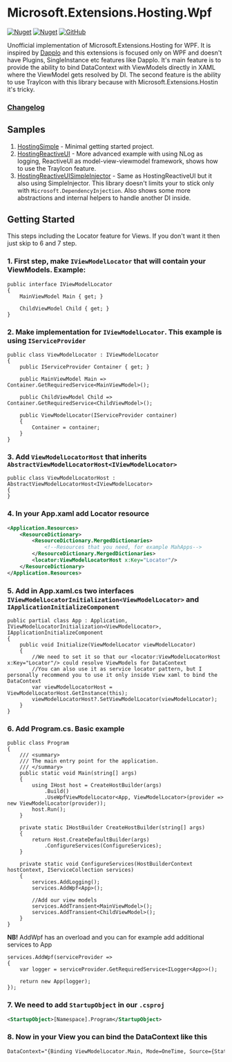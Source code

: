 # Microsoft.Extensions.Hosting.Wpf
[![Nuget](https://img.shields.io/nuget/v/Extensions.Hosting.Wpf?color=ff4081&logo=nuget)](https://www.nuget.org/packages/Extensions.Hosting.Wpf/)
[![Nuget](https://img.shields.io/nuget/dt/Extensions.Hosting.Wpf?color=ff4081&label=nuget%20downloads&logo=nuget)](https://www.nuget.org/packages/Extensions.Hosting.Wpf/)
[![GitHub](https://img.shields.io/github/license/ScarletKuro/Microsoft.Extensions.Hosting.Wpf?color=594ae2&logo=github)](https://github.com/ScarletKuro/Microsoft.Extensions.Hosting.Wpf/blob/main/LICENSE)

Unofficial implementation of Microsoft.Extensions.Hosting for WPF. It is inspired by [Dapplo](https://github.com/dapplo/Dapplo.Microsoft.Extensions.Hosting) and this extensions is focused only on WPF and doesn't have Plugins, SingleInstance etc features like Dapplo. It's main feature is to provide the ability to bind DataContext with ViewModels directly in XAML where the ViewModel gets resolved by DI. The second feature is the ability to use TrayIcon with this library because with Microsoft.Extensions.Hostin it's tricky.

### [Changelog](https://github.com/ScarletKuro/Microsoft.Extensions.Hosting.Wpf/blob/main/CHANGELOG.md)

## Samples
1. [HostingSimple](https://github.com/ScarletKuro/Microsoft.Extensions.Hosting.Wpf/tree/master/samples/HostingSimple) - Minimal getting started project.
2. [HostingReactiveUI](https://github.com/ScarletKuro/Microsoft.Extensions.Hosting.Wpf/tree/master/samples/HostingReactiveUI) - More advanced example with using NLog as logging, ReactiveUI as model-view-viewmodel framework, shows how to use the TrayIcon feature.
3. [HostingReactiveUISimpleInjector](https://github.com/ScarletKuro/Microsoft.Extensions.Hosting.Wpf/tree/master/samples/HostingReactiveUISimpleInjector) - Same as HostingReactiveUI but it also using SimpleInjector. This library doesn't limits your to stick only with `Microsoft.DependencyInjection`. Also shows some more abstractions and internal helpers to handle another DI inside.

## Getting Started
This steps including the Locator feature for Views. If you don't want it then just skip to 6 and 7 step.
### 1. First step, make `IViewModelLocator` that will contain your ViewModels. Example:
```CSharp
public interface IViewModelLocator
{
    MainViewModel Main { get; }

    ChildViewModel Child { get; }
}
```
### 2. Make implementation for `IViewModelLocator`. This example is using `IServiceProvider`
```CSharp
public class ViewModelLocator : IViewModelLocator
{
    public IServiceProvider Container { get; }

    public MainViewModel Main => Container.GetRequiredService<MainViewModel>();

    public ChildViewModel Child => Container.GetRequiredService<ChildViewModel>();

    public ViewModelLocator(IServiceProvider container)
    {
        Container = container;
    }
}
```
### 3. Add `ViewModelLocatorHost` that inherits `AbstractViewModelLocatorHost<IViewModelLocator>`
```CSharp
public class ViewModelLocatorHost : AbstractViewModelLocatorHost<IViewModelLocator>
{
}
```
### 4. In your App.xaml add Locator resource
```XML
<Application.Resources>
    <ResourceDictionary>
        <ResourceDictionary.MergedDictionaries>
            <!--Resources that you need, for example MahApps-->
        </ResourceDictionary.MergedDictionaries>
        <locator:ViewModelLocatorHost x:Key="Locator"/>
    </ResourceDictionary>
</Application.Resources>
```
### 5. Add in App.xaml.cs two interfaces `IViewModelLocatorInitialization<ViewModelLocator>` and `IApplicationInitializeComponent`
```CSharp
public partial class App : Application, IViewModelLocatorInitialization<ViewModelLocator>, IApplicationInitializeComponent
{
    public void Initialize(ViewModelLocator viewModelLocator)
    {
        //We need to set it so that our <locator:ViewModelLocatorHost x:Key="Locator"/> could resolve ViewModels for DataContext
        //You can also use it as service locator pattern, but I personally recommend you to use it only inside View xaml to bind the DataContext
        var viewModelLocatorHost = ViewModelLocatorHost.GetInstance(this);
        viewModelLocatorHost?.SetViewModelLocator(viewModelLocator);
    }
}
```
### 6. Add Program.cs. Basic example
```CSharp
public class Program
{
	/// <summary>
	/// The main entry point for the application.
	/// </summary>
	public static void Main(string[] args)
	{
		using IHost host = CreateHostBuilder(args)
			.Build()
			.UseWpfViewModelLocator<App, ViewModelLocator>(provider => new ViewModelLocator(provider));
		host.Run();
	}

	private static IHostBuilder CreateHostBuilder(string[] args)
	{
		return Host.CreateDefaultBuilder(args)
			.ConfigureServices(ConfigureServices);
	}

	private static void ConfigureServices(HostBuilderContext hostContext, IServiceCollection services)
	{
		services.AddLogging();
		services.AddWpf<App>();

		//Add our view models
		services.AddTransient<MainViewModel>();
		services.AddTransient<ChildViewModel>();
	}
}
```
**NB!** AddWpf has an overload and you can for example add additional services to App
```CSharp
services.AddWpf(serviceProvider =>
{
	var logger = serviceProvider.GetRequiredService<ILogger<App>>();

	return new App(logger);
});
```
### 7. We need to add `StartupObject` in our `.csproj`
```Xml
<StartupObject>[Namespace].Program</StartupObject>
```
### 8. Now in your View you can bind the DataContext like this
```Xml
DataContext="{Binding ViewModelLocator.Main, Mode=OneTime, Source={StaticResource Locator}}"
```
